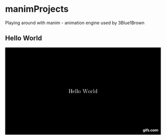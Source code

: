 # manimProjects
Playing around with manim - animation engine used by 3Blue1Brown

## Hello World
![Alt Text](https://github.com/sujay-mahadik/manimProjects/blob/master/gifs/hello_world.gif)
<!--stackedit_data:
eyJoaXN0b3J5IjpbODYzNzAzNDU2XX0=
-->